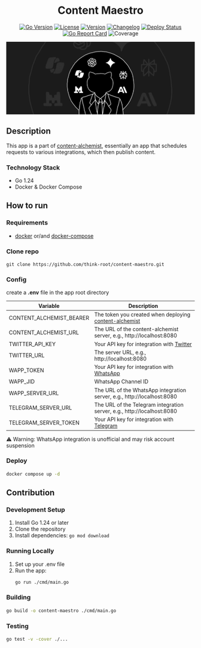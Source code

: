 <h1 align="center">Content Maestro</h1>

<div align="center">

[![Go Version](https://img.shields.io/github/go-mod/go-version/think-root/content-maestro)](https://github.com/think-root/content-maestro)
[![License](https://img.shields.io/github/license/think-root/content-maestro)](LICENSE)
[![Version](https://img.shields.io/github/v/release/think-root/content-maestro)](https://github.com/think-root/content-maestro/releases)
[![Changelog](https://img.shields.io/badge/changelog-view-blue)](CHANGELOG.md)
[![Deploy Status](https://github.com/think-root/content-maestro/workflows/Deploy%20content-maestro/badge.svg)](https://github.com/think-root/content-maestro/actions/workflows/deploy.yml)
[![Go Report Card](https://goreportcard.com/badge/github.com/think-root/content-maestro)](https://goreportcard.com/report/github.com/think-root/content-maestro)
![Coverage](https://img.shields.io/badge/Coverage-0%25-red.svg)

<img src="baner.png" alt="baner">

</div>

## Description

This app is a part of [content-alchemist](https://github.com/think-root/content-alchemist), essentially an app that schedules requests to various integrations, which then publish content.

### Technology Stack

- Go 1.24
- Docker & Docker Compose

## How to run

### Requirements

- [docker](https://docs.docker.com/engine/install/) or/and [docker-compose](https://docs.docker.com/compose/install/)

### Clone repo

```shell
git clone https://github.com/think-root/content-maestro.git
```

### Config

create a **.env** file in the app root directory

| Variable                 | Description                                                                                               |
| ------------------------ | --------------------------------------------------------------------------------------------------------- |
| CONTENT_ALCHEMIST_BEARER | The token you created when deploying [content-alchemist](https://github.com/think-root/content-alchemist) |
| CONTENT_ALCHEMIST_URL    | The URL of the content-alchemist server, e.g., http://localhost:8080                                      |
| TWITTER_API_KEY          | Your API key for integration with [Twitter](https://github.com/think-root/x-connector)                    |
| TWITTER_URL              | The server URL, e.g., http://localhost:8080                                                               |
| WAPP_TOKEN               | Your API key for integration with [WhatsApp](https://github.com/think-root/whatsapp-connector)            |
| WAPP_JID                 | WhatsApp Channel ID                                                                                       |
| WAPP_SERVER_URL          | The URL of the WhatsApp integration server, e.g., http://localhost:8080                                   |
| TELEGRAM_SERVER_URL      | The URL of the Telegram integration server, e.g., http://localhost:8080                                   |
| TELEGRAM_SERVER_TOKEN    | Your API key for integration with [Telegram](https://github.com/think-root/telegram-connector)            |

⚠️ Warning: WhatsApp integration is unofficial and may risk account suspension

### Deploy

```bash
docker compose up -d
```

## Contribution

### Development Setup

1. Install Go 1.24 or later
2. Clone the repository
3. Install dependencies: `go mod download`

### Running Locally

1. Set up your .env file
2. Run the app:
   ```bash
   go run ./cmd/main.go
   ```

### Building

```bash
go build -o content-maestro ./cmd/main.go
```

### Testing

```bash
go test -v -cover ./...
```
